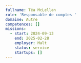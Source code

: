 ```yaml
---
fullname: Téa McLellan
role: 'Responsable de comptes '
domaine: Autre
competences: []
missions:
  - start: 2024-09-13
    end: 2025-02-28
    employer: Malt
    status: service
    startups: []
---
```

